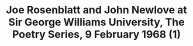 ---
layout: manifest
title: Joe Rosenblatt and John Newlove at Sir George Williams University, The Poetry
  Series, 9 February 1968 (1)
manifest_name: joe-rosenblatt-and-john-newlove-at-sir-george-williams-university-the-poetry-series-9-february-1968-1-

---